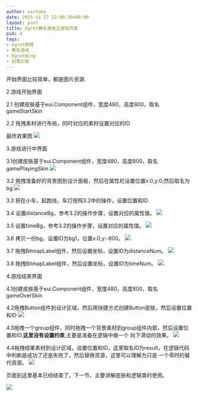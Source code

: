 ```yaml
---
author: xsstomy
date: 2015-11-27 22:00:39+00:00
layout: post
title: Egret赛车游戏之游戏页面
pid: 4
tags:
- egret教程
- 赛车游戏
- EgretWing
- 白鹭引擎
---
```






开始界面比较简单，都是图片资源.

2.游戏开始界面

2.1 创建皮肤基于eui.Component组件，宽度480，高度800，取名gameStartSkin

2.2 拖拽素材进行布局，同时对应的素材设置对应的ID

最终效果图
![](/uploads/2015/11/27/4/gameStart.png)


3.游戏进行中界面

3.1创建皮肤基于eui.Component组件，宽度480，高度800，取名gamePlayingSkin
![](/uploads/2015/11/27/4/gamePlayingCreate.png)

3.2 拖拽准备好的背景图到设计面板，然后在属性栏设置位置x:0,y:0;然后取名为bg
![](/uploads/2015/11/27/4/gameBg1.png)

3.3 把在小车，起跑线，车灯按照3.2中的操作，设置位置和ID

3.4 设置distanceBg，参考3.2的操作步骤，设置对应的属性值。
![](/uploads/2015/11/27/4/distanceBg.png)

3.5 设置timeBg，参考3.2的操作步骤，设置对应的属性值。
![](/uploads/2015/11/27/4/timeBg.png)

3.6 拷贝一份bg，设置ID为bg1，位置x:0,y:-800。
![](/uploads/2015/11/27/4/gameBg2.png)

3.7 拖拽BitmapLabel组件，然后设置坐标，设置ID为distanceNum。
![](/uploads/2015/11/27/4/distanceNum.png)

3.8 拖拽BitmapLabel组件，然后设置坐标，设置ID为timeNum。
![](/uploads/2015/11/27/4/timeNum.png)


4.游戏结束界面

4.1创建皮肤基于eui.Component组件，宽度480，高度800，取名gameOverSkin

4.2拖拽Button组件到设计区域，然后用快捷方式创建Button皮肤，然后设置位置和ID
![](/uploads/2015/11/27/4/gameOverPlayAgainBtn.png)

4.3拖拽一个group组件，同时拖拽一个背景素材到group组件内部，然后设置位置和ID.**这里没有设置约束**,主要是准备在逻辑中做一个
向下滑动的效果。
![](/uploads/2015/11/27/4/gameOverResultGroup.png)

4.4拖拽结果素材到设计区域，设置位置和ID，这里取名ID为result，在逻辑代码中判断是成功了还是失败了。然后替换资源，这里可以理解为只是
一个零时的替代资源。
![](/uploads/2015/11/27/4/gameOverResult.png)

页面到这里基本已经结束了。下一节，主要讲解皮肤和逻辑类的使用。


![](/uploads/mypictures/xsstomyzhifubao.png)
